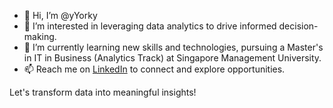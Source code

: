- 👋 Hi, I’m @yYorky
- 👀 I’m interested in leveraging data analytics to drive informed decision-making.
- 🌱 I’m currently learning new skills and technologies, pursuing a Master's in IT in Business (Analytics Track) at Singapore Management University.
- 📫 Reach me on [LinkedIn](https://www.linkedin.com/in/york-yong-yeo-3417b52b/) to connect and explore opportunities.

Let's transform data into meaningful insights!

<!---
yYorky/yYorky is a ✨ special ✨ repository because its `README.md` (this file) appears on your GitHub profile.
You can click the Preview link to take a look at your changes.
--->
